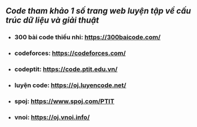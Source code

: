 ## _Code tham khảo 1 số trang web luyện tập về cấu trúc dữ liệu và giải thuật_

- ### 300 bài code thiếu nhi: https://300baicode.com/
- ### codeforces: https://codeforces.com/
- ### codeptit: https://code.ptit.edu.vn/
- ### luyện code: https://oj.luyencode.net/
- ### spoj: https://www.spoj.com/PTIT
- ### vnoi: https://oj.vnoi.info/

